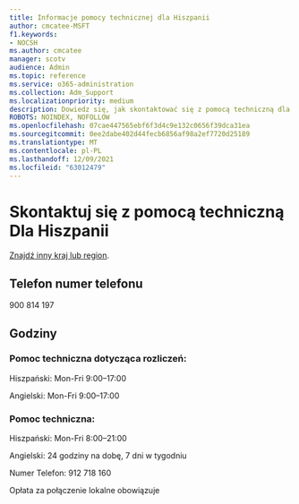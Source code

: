```yaml
---
title: Informacje pomocy technicznej dla Hiszpanii
author: cmcatee-MSFT
f1.keywords:
- NOCSH
ms.author: cmcatee
manager: scotv
audience: Admin
ms.topic: reference
ms.service: o365-administration
ms.collection: Adm_Support
ms.localizationpriority: medium
description: Dowiedz się, jak skontaktować się z pomocą techniczną dla swojego kraju lub regionu.
ROBOTS: NOINDEX, NOFOLLOW
ms.openlocfilehash: 07cae447565ebf6f3d4c9e132c0656f39dca31ea
ms.sourcegitcommit: 0ee2dabe402d44fecb6856af98a2ef7720d25189
ms.translationtype: MT
ms.contentlocale: pl-PL
ms.lasthandoff: 12/09/2021
ms.locfileid: "63012479"
---
```

# <a name="contact-support-for-spain"></a>Skontaktuj się z pomocą techniczną Dla Hiszpanii

[Znajdź inny kraj lub region](../get-help-support.md).

## <a name="phone-number"></a>Telefon numer telefonu
900 814 197

## <a name="hours"></a>Godziny
### <a name="billing-support"></a>Pomoc techniczna dotycząca rozliczeń:

Hiszpański: Mon-Fri 9:00–17:00

Angielski: Mon-Fri 9:00–17:00

### <a name="technical-support"></a>Pomoc techniczna:

Hiszpański: Mon-Fri 8:00–21:00

Angielski: 24 godziny na dobę, 7 dni w tygodniu

Numer Telefon: 912 718 160

Opłata za połączenie lokalne obowiązuje

